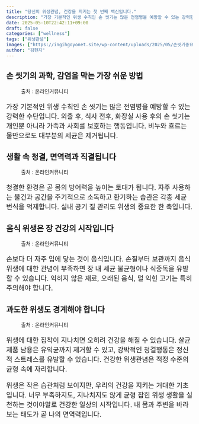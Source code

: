 ```yaml
---
title: "당신의 위생관념, 건강을 지키는 첫 번째 백신입니다."
description: "가장 기본적인 위생 수칙인 손 씻기는 많은 전염병을 예방할 수 있는 강력한 수단입니다. 외출 후, 식사 전후, 화장실 사용 후의 손 씻기는 개인뿐 아니라 가족과 사회를 보호하는 행동입니다. 비누와 흐르는 물만으로도 대부분의 세균은 제거됩니다."
date: 2025-05-10T22:42:11+09:00
draft: false
categories: ["wellness"]
tags: ["위생관념"]
images: ["https://ingihgoyonet.site/wp-content/uploads/2025/05/손씻기중요성-1024x768.jpg", "https://ingihgoyonet.site/wp-content/uploads/2025/05/청소-2-1024x683.jpg", "https://ingihgoyonet.site/wp-content/uploads/2025/05/방역-1024x683.jpg", "https://ingihgoyonet.site/wp-content/uploads/2025/05/살균소독-1024x683.jpg"]
author: "김현지"
---
```


<h2 >손 씻기의 과학, 감염을 막는 가장 쉬운 방법</h2> <figure ><img src="https://ingihgoyonet.site/wp-content/uploads/2025/05/손씻기중요성-1024x768.jpg" alt="" style="aspect-ratio:16/9;object-fit:cover"/><figcaption >출처 : 온라인커뮤니티</figcaption></figure> <p style="font-size:18px">가장 기본적인 위생 수칙인 손 씻기는 많은 전염병을 예방할 수 있는 강력한 수단입니다. 외출 후, 식사 전후, 화장실 사용 후의 손 씻기는 개인뿐 아니라 가족과 사회를 보호하는 행동입니다. 비누와 흐르는 물만으로도 대부분의 세균은 제거됩니다.</p> <h2 >생활 속 청결, 면역력과 직결됩니다</h2> <figure ><img src="https://ingihgoyonet.site/wp-content/uploads/2025/05/청소-2-1024x683.jpg" alt="" style="aspect-ratio:16/9;object-fit:cover"/><figcaption >출처 : 온라인커뮤니티</figcaption></figure> <p style="font-size:18px">청결한 환경은 곧 몸의 방어력을 높이는 토대가 됩니다. 자주 사용하는 물건과 공간을 주기적으로 소독하고 환기하는 습관은 각종 세균 번식을 억제합니다. 실내 공기 질 관리도 위생의 중요한 한 축입니다.</p> <h2 >음식 위생은 장 건강의 시작입니다</h2> <figure ><img src="https://ingihgoyonet.site/wp-content/uploads/2025/05/방역-1024x683.jpg" alt="" style="aspect-ratio:16/9;object-fit:cover"/><figcaption >출처 : 온라인커뮤니티</figcaption></figure> <p style="font-size:18px">손보다 더 자주 입에 닿는 것이 음식입니다. 손질부터 보관까지 음식 위생에 대한 관념이 부족하면 장 내 세균 불균형이나 식중독을 유발할 수 있습니다. 익히지 않은 재료, 오래된 음식, 덜 익힌 고기는 특히 주의해야 합니다.</p> <h2 >과도한 위생도 경계해야 합니다</h2> <figure ><img src="https://ingihgoyonet.site/wp-content/uploads/2025/05/살균소독-1024x683.jpg" alt="" style="aspect-ratio:16/9;object-fit:cover"/><figcaption >출처 : 온라인커뮤니티</figcaption></figure> <p style="font-size:18px">위생에 대한 집착이 지나치면 오히려 건강을 해칠 수 있습니다. 살균제품 남용은 유익균까지 제거할 수 있고, 강박적인 청결행동은 정신적 스트레스를 유발할 수 있습니다. 건강한 위생관념은 적정 수준의 균형 속에 자리합니다.</p> <p style="font-size:18px">위생은 작은 습관처럼 보이지만, 우리의 건강을 지키는 거대한 기초입니다. 너무 부족하지도, 지나치지도 않게 균형 잡힌 위생 생활을 실천하는 것이야말로 건강한 일상의 시작입니다. 내 몸과 주변을 바라보는 태도가 곧 나의 면역력입니다.</p>